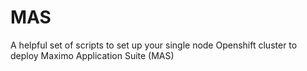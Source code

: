 # MAS
A helpful set of scripts to set up your single node Openshift cluster to deploy Maximo Application Suite (MAS)

